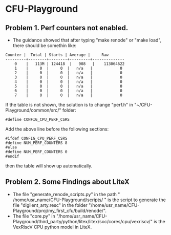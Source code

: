 # CFU-Playground
## Problem 1. Perf counters not enabled. 
* The guidance showed that after typing "make renode" or "make load", there should be somethin like:
```
Counter |  Total | Starts | Average |     Raw
---------+--------+--------+---------+--------------
    0    |   113M | 124418  |   908   |    113064622
    1    |     0  |     0  |   n/a   |            0
    2    |     0  |     0  |   n/a   |            0
    3    |     0  |     0  |   n/a   |            0
    4    |     0  |     0  |   n/a   |            0
    5    |     0  |     0  |   n/a   |            0
    6    |     0  |     0  |   n/a   |            0
    7    |     0  |     0  |   n/a   |            0
```
  If the table is not shown, the solution is to change "perf.h" in "~/CFU-Playground/common/src/" folder:
```
#define CONFIG_CPU_PERF_CSRS
```
  Add the above line before the following sections:
```
#ifdef CONFIG_CPU_PERF_CSRS
#define NUM_PERF_COUNTERS 8
#else
#define NUM_PERF_COUNTERS 0
#endif
```
  then the table will show up automatically. 

## Problem 2. Some Findings about LiteX
* The file "generate_renode_scripts.py" in the path " /home/usr_name/CFU-Playground/scripts/ " is the script to generate the file "digilent_arty.resc" in the folder "/home/usr_name/CFU-Playground/proj/my_first_cfu/build/renode/".
* The file "core.py" in "/home/usr_name/CFU-Playground/third_party/python/litex/litex/soc/cores/cpu/vexriscv/" is the VexRiscV CPU python model in LiteX.
